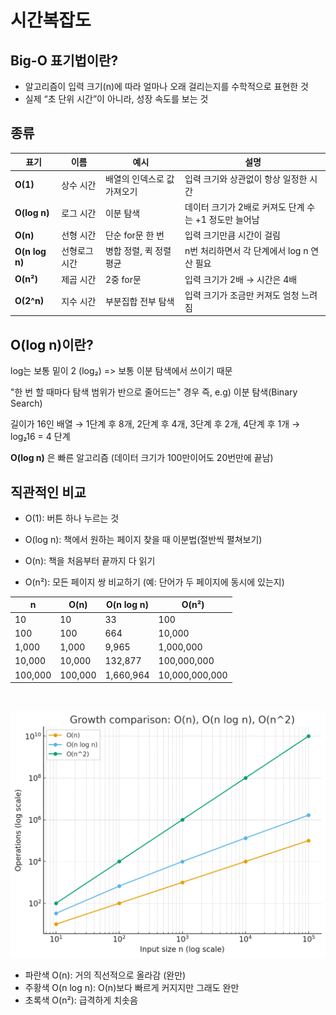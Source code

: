 # 시간복잡도

## Big-O 표기법이란?

- 알고리즘이 입력 크기(n)에 따라 얼마나 오래 걸리는지를 수학적으로 표현한 것
- 실제 “초 단위 시간”이 아니라, 성장 속도를 보는 것

## 종류

| 표기           | 이름          | 예시                        | 설명                                                  |
| -------------- | ------------- | --------------------------- | ----------------------------------------------------- |
| **O(1)**       | 상수 시간     | 배열의 인덱스로 값 가져오기 | 입력 크기와 상관없이 항상 일정한 시간                 |
| **O(log n)**   | 로그 시간     | 이분 탐색                   | 데이터 크기가 2배로 커져도 단계 수는 +1 정도만 늘어남 |
| **O(n)**       | 선형 시간     | 단순 for문 한 번            | 입력 크기만큼 시간이 걸림                             |
| **O(n log n)** | 선형로그 시간 | 병합 정렬, 퀵 정렬 평균     | n번 처리하면서 각 단계에서 log n 연산 필요            |
| **O(n²)**      | 제곱 시간     | 2중 for문                   | 입력 크기가 2배 → 시간은 4배                          |
| **O(2^n)**     | 지수 시간     | 부분집합 전부 탐색          | 입력 크기가 조금만 커져도 엄청 느려짐                 |

## O(log n)이란?

log는 보통 밑이 2 (log₂) => 보통 이분 탐색에서 쓰이기 때문

"한 번 할 때마다 탐색 범위가 반으로 줄어드는" 경우 즉, e.g) 이분 탐색(Binary Search)

길이가 16인 배열 → 1단계 후 8개, 2단계 후 4개, 3단계 후 2개, 4단계 후 1개 → log₂16 = 4 단계

**O(log n)** 은 빠른 알고리즘 (데이터 크기가 100만이어도 20번만에 끝남)

## 직관적인 비교

- O(1): 버튼 하나 누르는 것

- O(log n): 책에서 원하는 페이지 찾을 때 이분법(절반씩 펼쳐보기)

- O(n): 책을 처음부터 끝까지 다 읽기

- O(n²): 모든 페이지 쌍 비교하기 (예: 단어가 두 페이지에 동시에 있는지)

| n       | O(n)    | O(n log n) | O(n²)          |
| ------- | ------- | ---------- | -------------- |
| 10      | 10      | 33         | 100            |
| 100     | 100     | 664        | 10,000         |
| 1,000   | 1,000   | 9,965      | 1,000,000      |
| 10,000  | 10,000  | 132,877    | 100,000,000    |
| 100,000 | 100,000 | 1,660,964  | 10,000,000,000 |

<br/>

![alt text](output.png)

- 파란색 O(n): 거의 직선적으로 올라감 (완만)
- 주황색 O(n log n): O(n)보다 빠르게 커지지만 그래도 완만
- 초록색 O(n²): 급격하게 치솟음
